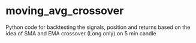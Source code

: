 # moving_avg_crossover
Python code for backtesting the signals, position and returns based on the idea of SMA and EMA crossover (Long only) on 5 min candle 
